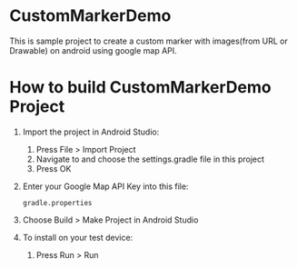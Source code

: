 # CustomMarkerDemo

This is sample project to create a custom marker with images(from URL or Drawable) on android using google map API.

# How to build CustomMarkerDemo Project

1. Import the project in Android Studio:

    1. Press File > Import Project
    1. Navigate to and choose the settings.gradle file in this project
    1. Press OK

2. Enter your Google Map API Key into this file:
    ```
    gradle.properties
    ```
3. Choose Build > Make Project in Android Studio
4. To install on your test device:
   1. Press Run > Run
